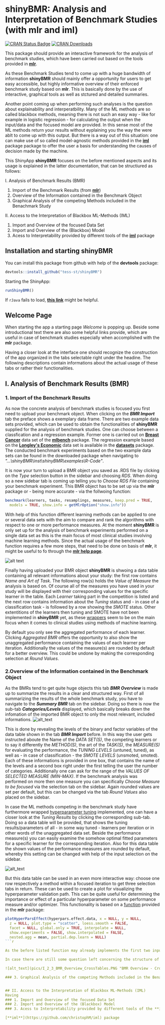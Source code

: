 # shinyBMR: Analysis and Interpretation of Benchmark Studies (with mlr and iml)

[![CRAN Status Badge](http://www.r-pkg.org/badges/version/shinyMlr)](https://CRAN.R-project.org/package=shinyMlr)
[![CRAN Downloads](http://cranlogs.r-pkg.org/badges/shinyMlr)](https://cran.rstudio.com/web/packages/shinyMlr/index.html)

This package should provide an interactive framework for the analysis of benchmark studies, which have been carried out based on the tools provided in [**mlr**](https://github.com/mlr-org/mlr#-machine-learning-in-r). 

As these Benchmark Studies tend to come up with a huge bandwidth of information **shinyBMR** should mainly offer a opportunity for users to get easy accessible, but highly informative overview of their enforced benchmark study based on **mlr**. This is basically done by the use of interactive, graphical tools as well as stctured and detailed summaries. 

Another point coming up when performing such analyses is the question about explainability and interperatbility. Many of the ML methods are so called blackbox methods, meaning there is not such an easy way - like for example in logistic regression - for calculating the output when the input/data and the focused model are provided. In this sense most of the ML methods return your results without eyplaining you the way the were ablt to come up with this output. But there is a way out of this situation: one can make use of so called model-agnostic methods provided in the [**iml**](https://github.com/christophM/iml) package package to offer the user a basis for understanding the causes of decision made by the machine. 

This ShinyApp **shinyBMR** focuses on the before mentioned aspects and its usage is explained in the latter documentation, that can be structiured as follows:  

I. Analysis of Benchmark Results (BMR)
  1. Import of the Benchmark Results (from [**mlr**](https://github.com/mlr-org/mlr#-machine-learning-in-r))
  2. Overview of the Information contained in the Benchmark Object
  3. Graphical Analysis of the competing Methods included in the Benachmark Study

II. Access to the Interpretation of Blackbox ML-Methods (IML)
  1. Import and Overview of the focused Data Set 
  2. Import and Overview of the (Blackbox) Model
  3. Acess to Interpretability provided by different tools of the [**iml**](https://github.com/christophM/iml) package

## Installation and starting shinyBMR

You can install this package from github with help of the **devtools** package:

```r
devtools::install_github("tess-st/shinyBMR")
```
Starting the ShinyApp:

```r
runShinyBMR()
```

If `rJava` fails to load, [**this link**](https://stackoverflow.com/questions/30738974/rjava-load-error-in-rstudio-r-after-upgrading-to-osx-yosemite) might be helpful.

## Welcome Page 
When starting the app a starting page *Welcome* is popping up. Beside some introductional text there are also some helpful links provide, which are useful in case of benchmark studies especially when accomplished with the **mlr** package. 

Having a closer look at the interface one should recognize the construction of the app organized in the tabs selectable right under the headine. The following descriptions contain informations about the actual usage of these tabs or rather their functionalities.

## I. Analysis of Benchmark Results (BMR)
### 1. Import of the Benchmark Results
As now the concrete analysis of benchmark studies is focused you first need to upload your benchmark object. When clicking on the ***BMR Import*** tab the preface shows a exemplary data frame. There are two example data sets provided, which can be used to obtain the functionalities of **shinyBMR** supplied for the analysis of benchmark studies. One can choose between a classfication and a regression example. Former one is carried out on [**Breast Cancer**](https://www.rdocumentation.org/packages/mlbench/versions/2.1-1/topics/BreastCancer) data set of the [**mlbench**](https://www.rdocumentation.org/packages/mlbench/versions/2.1-1) package. The regression example based on the [**Longley's Economic**](https://stat.ethz.ch/R-manual/R-devel/library/datasets/html/longley.html) data set is available in the [**datasets**](https://stat.ethz.ch/R-manual/R-devel/RHOME/library/datasets/html/00Index.html) package. The conducted benchmark experiments based on the two example data sets can be found in the downloaded package when navigating to *"...\shinyBMR\inst\shinyBMR\examples\R-Code"*.

It is now your turn to upload a BMR object you saved as .RDS file by clicking on the *Type* selection button in the sidebar and choosing *RDS*. When doing so a new sidebar tab is coming up telling you to *Choose RDS File* containing your benchmark experiment. This BMR object has to be set up via the **mlr** package or - being more accurate - via the follwoing function:
```r
benchmark(learners, tasks, resamplings, measures, keep.pred = TRUE,
  models = TRUE, show.info = getMlrOption("show.info"))
```
With help of this function different learning methods can be applied to one or several data sets with the aim to compare and rank the algorithms with respect to one or more performance measures. At the moment **shinyBMR** is only set up for the analysis of benchmark experiments performed on a single data set as this is the main focus of most clinical studies involving machine learning methods. Since the actual usage of the benchmark function requires a few more steps, that need to be done on basis of **mlr**, it might be useful to fo through the [**mlr help page**](https://mlr.mlr-org.com/index.html).

![alt text](pics/I_1_BMR_Import.PNG "BMR Import")

Finally having uploaded your BMR object **shinyBMR** is shwoing a data table containing all relevant informations about your study: the first row contains *Name and Art of Task*. The following row(s) holds the *Value of Measure* the analysis is based on. Of course all of the measures you have used in your study will be displayed with their corresponding values for the specific learner in the table. Each *Learner* taking part in the competition is listed and the next row contains information about the *Tuning* status and - in case of a classification task - is followed by a row showing the *SMOTE* status. Other extentitions of the learners then tuning and SMOTE have not been implemented in **shinyBMR** yet, as these [wrappers](https://mlr.mlr-org.com/articles/tutorial/wrapper.html) seem to be on the main focus when it comes to clinical studies using methods of machine learning. 

By default you only see the aggregated performance of each learner. Clicking *Aggregated BMR* offers the opportunity to also show the unaggregated performance containing the values of each learner per iteration. Additionally the values of the measure(s) are rounded by default for a better overview. This could be undone by making the corresponding selection at *Round Values*. 

### 2.Overview of the Information contained in the Benchmark Object
As the BMRs tend to get quite huge objects this tab ***BMR Overview*** is made up to summarize the results in a clear and structured way. First of all summarizing the results of the whole benchmark study, you have to navigate to the ***Summary BMR*** tab on the sidebar. Doing so there is now the sub-tab ***Categories/Levels*** displayed, which basically breaks down the infomation of the imported BMR object to only the most relevant, included informations.
![alt_text](pics/I_2_1_BMR_Overview_Summary.PNG "BMR Overview - Summary")

This is done by revealing the levels of the binary and factor variables of the data table shown in the tab ***BMR Import*** before. In this way the user gets instructed aboute the Name of the *DATA SET(S)*, the competing learners or to say it differently the *METHOD(S)*, the art of the *TASK(S)*, the *MEASURE(S)* for evaluating the performance, the *TUNING LEVELS* (untuned, tuned), as well as - in case of classification - the *SMOTE LEVELS* (unsmoted, smoted). Each of these informations is provided in one box, that contains the name of the levels and a second box right under the first telling the user the number of categories. Additionally one can ask for the range of the *VALUES OF SELECTED MEASURE (MIN-MAX)*. If the benchmark analysis was performed on more then one measure you can specifically *Choose Measure to be focused* via the selection tab on the sidebar. Again rounded values are set per default, but this can be changed via the tab *Round Values* also placed on the sidebar.

In case the ML methods competing in the benchmark study have furthermore wrapped [hyperparameter tuning](https://mlr.mlr-org.com/articles/tutorial/tune.html) implemented, one can have a closer look at the *Tuning Results* by clicking the corresponding sub-tab. Doing so a data table will be provided, that shows the tuning results/parameters of all - in some way tuned - learners per iteration or in other words of the unaggregated data set. Beside the performance measure(s) you can easily examine the somehow optimal fitted parameters for a specific learner for the corresponding iteration. Also for this data table the shown values of the performance measures are rounded by default, whereby this setting can be changed with help of the input selection on the sidebar.

![alt_text](pics/I_2_2_BMR_Overview_Tuning.PNG "BMR Overview - Tuning")

But this data table can be used in an even more interactive way: choose one row respectively a method within a focused iteration to get three selection tabs in return. These can be used to create a plot for visualizing the hyperparameter validation path. This can be quite useful for determining the importance or effect of a particular hyperparameter on some performance measure and/or optimizer. This functionality is based on a [function](https://mlr.mlr-org.com/reference/plotHyperParsEffect.html) provided in the **mlr** package:
```r
plotHyperParsEffect(hyperpars.effect.data, x = NULL, y = NULL,
  z = NULL, plot.type = "scatter", loess.smooth = FALSE,
  facet = NULL, global.only = TRUE, interpolate = NULL,
  show.experiments = FALSE, show.interpolated = FALSE,
  nested.agg = mean, partial.dep.learn = NULL)
```r

As the before listed function may already implements the first two input selection options let the user spezify what should be plotted on the x- and the y-axis for visualizing the hyperparameter validation path. The third selection tab is optional for plotting an extra axis for a particular geom. This could be for the fill on a heatmap or color aesthetic for a line. 

In case there are still some question left concerning the structure of the BMR object one can make use of the sub-tab *Cross Tables*. As this should be self explanatory the subject won't be deepen here. 

![alt_text](pics/I_2_3_BMR_Overview_CrossTables.PNG "BMR Overview - Cross Tables")

### 3. Graphical Analysis of the competing Methods included in the Benachmark Study


## II. Access to the Interpretation of Blackbox ML-Methods (IML)
Having 
### 1. Import and Overview of the focused Data Set 
### 2. Import and Overview of the (Blackbox) Model
### 3. Acess to Interpretability provided by different tools of the **iml** package

[**iml**](https://github.com/christophM/iml) package
